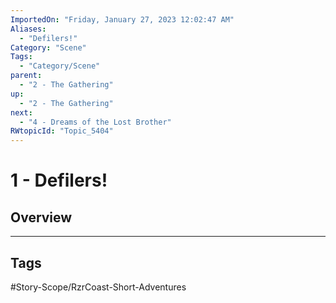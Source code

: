 ```yaml
---
ImportedOn: "Friday, January 27, 2023 12:02:47 AM"
Aliases:
  - "Defilers!"
Category: "Scene"
Tags:
  - "Category/Scene"
parent:
  - "2 - The Gathering"
up:
  - "2 - The Gathering"
next:
  - "4 - Dreams of the Lost Brother"
RWtopicId: "Topic_5404"
---
```

# 1 - Defilers!
## Overview

---
## Tags
#Story-Scope/RzrCoast-Short-Adventures

